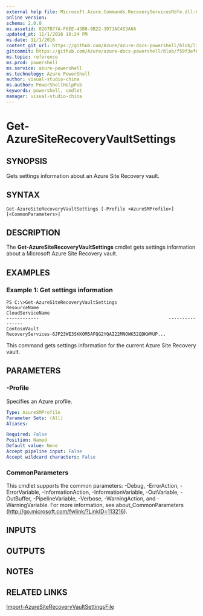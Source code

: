 ```yaml
---
external help file: Microsoft.Azure.Commands.RecoveryServicesRdfe.dll-Help.xml
online version: 
schema: 2.0.0
ms.assetid: 0267B77A-F6EE-43B8-9B22-3D71AC453A66
updated_at: 11/1/2016 10:24 PM
ms.date: 11/1/2016
content_git_url: https://github.com/Azure/azure-docs-powershell/blob/live/azureps-cmdlets-docs/ServiceManagement/Azure.SiteRecovery/v1.6.1/Get-AzureSiteRecoveryVaultSettings.md
gitcommit: https://github.com/Azure/azure-docs-powershell/blob/f59f3ef60bc592383812213e69fd77ba950759ed/azureps-cmdlets-docs/ServiceManagement/Azure.SiteRecovery/v1.6.1/Get-AzureSiteRecoveryVaultSettings.md
ms.topic: reference
ms.prod: powershell
ms.service: azure-powershell
ms.technology: Azure PowerShell
author: visual-studio-china
ms.author: PowerShellHelpPub
keywords: powershell, cmdlet
manager: visual-studio-china
---
```


# Get-AzureSiteRecoveryVaultSettings

## SYNOPSIS
Gets settings information about an Azure Site Recovery vault.

## SYNTAX

```
Get-AzureSiteRecoveryVaultSettings [-Profile <AzureSMProfile>] [<CommonParameters>]
```

## DESCRIPTION
The **Get-AzureSiteRecoveryVaultSettings** cmdlet gets settings information about a Microsoft Azure Site Recovery vault.

## EXAMPLES

### Example 1: Get settings information
```
PS C:\>Get-AzureSiteRecoveryVaultSettings
ResourceName                                                CloudServiceName
------------                                                ----------------
ContosoVault                                                RecoveryServices-6JP23WE3SKKOM5AFQG2YQAI22MNOWK52QDKWMUP...
```

This command gets settings information for the current Azure Site Recovery vault.

## PARAMETERS

### -Profile
Specifies an Azure profile.

```yaml
Type: AzureSMProfile
Parameter Sets: (All)
Aliases: 

Required: False
Position: Named
Default value: None
Accept pipeline input: False
Accept wildcard characters: False
```

### CommonParameters
This cmdlet supports the common parameters: -Debug, -ErrorAction, -ErrorVariable, -InformationAction, -InformationVariable, -OutVariable, -OutBuffer, -PipelineVariable, -Verbose, -WarningAction, and -WarningVariable. For more information, see about_CommonParameters (http://go.microsoft.com/fwlink/?LinkID=113216).

## INPUTS

## OUTPUTS

## NOTES

## RELATED LINKS

[Import-AzureSiteRecoveryVaultSettingsFile](xref:ServiceManagement/Azure.SiteRecovery/v1.6.1/Import-AzureSiteRecoveryVaultSettingsFile.md)


